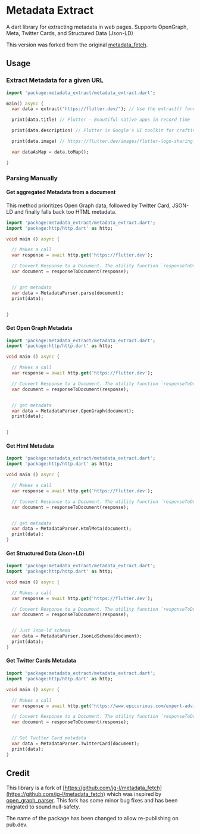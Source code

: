 # Metadata Extract
A dart library for extracting metadata in web pages. Supports OpenGraph, Meta, Twitter Cards, and Structured Data (Json-LD)

This version was forked from the original [metadata_fetch](https://github.com/jg-l/metadata_fetch).


## Usage


### Extract Metadata for a given URL

```dart
import 'package:metadata_extract/metadata_extract.dart';

main() async {
  var data = extract("https://flutter.dev/"); // Use the extract() function to fetch data from the url

  print(data.title) // Flutter - Beautiful native apps in record time

  print(data.description) // Flutter is Google's UI toolkit for crafting beautiful...

  print(data.image) // https://flutter.dev/images/flutter-logo-sharing.png

  var dataAsMap = data.toMap();

}
```

### Parsing Manually

#### Get aggregated Metadata from a document

This method prioritizes Open Graph data, followed by Twitter Card, JSON-LD and finally falls back too HTML metadata.


```dart
import 'package:metadata_extract/metadata_extract.dart';
import 'package:http/http.dart' as http;

void main () async {

  // Makes a call
  var response = await http.get('https://flutter.dev');

  // Convert Response to a Document. The utility function `responseToDocument` is provided or you can use own decoder/parser.
  var document = responseToDocument(response);


  // get metadata
  var data = MetadataParser.parse(document);
  print(data);


}

```

#### Get Open Graph Metadata

```dart
import 'package:metadata_extract/metadata_extract.dart';
import 'package:http/http.dart' as http;

void main () async {

  // Makes a call
  var response = await http.get('https://flutter.dev');

  // Convert Response to a Document. The utility function `responseToDocument` is provided or you can use own decoder/parser.
  var document = responseToDocument(response);


  // get metadata
  var data = MetadataParser.OpenGraph(document);
  print(data);


}

```

#### Get Html Metadata
```dart
import 'package:metadata_extract/metadata_extract.dart';
import 'package:http/http.dart' as http;

void main () async {

  // Makes a call
  var response = await http.get('https://flutter.dev');

  // Convert Response to a Document. The utility function `responseToDocument` is provided or you can use own decoder/parser.
  var document = responseToDocument(response);


  // get metadata
  var data = MetadataParser.HtmlMeta(document);
  print(data);
}
```

#### Get Structured Data (Json+LD)
```dart
import 'package:metadata_extract/metadata_extract.dart';
import 'package:http/http.dart' as http;

void main () async {

  // Makes a call
  var response = await http.get('https://flutter.dev');

  // Convert Response to a Document. The utility function `responseToDocument` is provided or you can use own decoder/parser.
  var document = responseToDocument(response);


  // Just Json-ld schema
  var data = MetadataParser.JsonLdSchema(document);
  print(data);
}
```

#### Get Twitter Cards Metadata 
```dart
import 'package:metadata_extract/metadata_extract.dart';
import 'package:http/http.dart' as http;

void main () async {

  // Makes a call
  var response = await http.get('https://www.epicurious.com/expert-advice/best-soy-sauce-chefs-pick-article');

  // Convert Response to a Document. The utility function `responseToDocument` is provided or you can use own decoder/parser.
  var document = responseToDocument(response);


  // Get Twitter Card metadata
  var data = MetadataParser.TwitterCard(document);
  print(data);
}
```






## Credit
This library is a fork of [https://github.com/jg-l/metadata_fetch](https://github.com/jg-l/metadata_fetch) which was inspired by 
[open_graph_parser](https://github.com/Patte1808/open_graph_parser). This fork has some minor bug fixes and has been
migrated to sound null-safety.

The name of the package has been changed to allow re-publishing on pub.dev.
